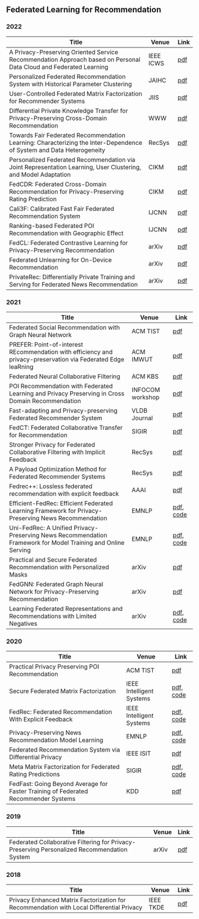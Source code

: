 ## Federated Learning for Recommendation

### 2022
| Title | Venue | Link |  
| --- | --- | --- | 
| A Privacy-Preserving Oriented Service Recommendation Approach based on Personal Data Cloud and Federated Learning | IEEE ICWS | [pdf](https://ieeexplore.ieee.org/abstract/document/9885792) |
| Personalized Federated Recommendation System with Historical Parameter Clustering | JAIHC | [pdf](https://link.springer.com/article/10.1007/s12652-022-03709-z) |
| User-Controlled Federated Matrix Factorization for Recommender Systems | JIIS | [pdf](https://link.springer.com/article/10.1007/s10844-021-00688-z) |
| Differential Private Knowledge Transfer for Privacy-Preserving Cross-Domain Recommendation | WWW | [pdf](https://arxiv.org/pdf/2202.04893.pdf) |
| Towards Fair Federated Recommendation Learning: Characterizing the Inter-Dependence of System and Data Heterogeneity | RecSys | [pdf](https://arxiv.org/abs/2206.02633) | 
| Personalized Federated Recommendation via Joint Representation Learning, User Clustering, and Model Adaptation | CIKM | [pdf](https://dl.acm.org/doi/pdf/10.1145/3511808.3557668) |
| FedCDR: Federated Cross-Domain Recommendation for Privacy-Preserving Rating Prediction | CIKM | [pdf](https://dl.acm.org/doi/pdf/10.1145/3511808.3557320) | 
| Cali3F: Calibrated Fast Fair Federated Recommendation System | IJCNN | [pdf](https://arxiv.org/abs/2205.13121) | 
| Ranking-based Federated POI Recommendation with Geographic Effect | IJCNN | [pdf](https://ieeexplore.ieee.org/abstract/document/9892943) | 
| FedCL: Federated Contrastive Learning for Privacy-Preserving Recommendation | arXiv | [pdf](https://arxiv.org/abs/2204.09850) | 
| Federated Unlearning for On-Device Recommendation | arXiv | [pdf](https://arxiv.org/abs/2210.10958) | 
| PrivateRec: Differentially Private Training and Serving for Federated News Recommendation | arXiv | [pdf](https://arxiv.org/abs/2204.08146) | 

### 2021
| Title | Venue | Link |  
| --- | --- | --- | 
| Federated Social Recommendation with Graph Neural Network | ACM TIST | [pdf](https://arxiv.org/abs/2111.10778) |
| PREFER: Point-of-interest REcommendation with efficiency and privacy-preservation via Federated Edge leaRning | ACM IMWUT | [pdf](https://dl.acm.org/doi/abs/10.1145/3448099) | 
| Federated Neural Collaborative Filtering | ACM KBS | [pdf](https://arxiv.org/abs/2106.04405) | 
| POI Recommendation with Federated Learning and Privacy Preserving in Cross Domain Recommendation | INFOCOM workshop | [pdf](https://ieeexplore.ieee.org/document/9484510) |
| Fast-adapting and Privacy-preserving Federated Recommender System | VLDB Journal | [pdf](https://arxiv.org/abs/2104.00919) | 
| FedCT: Federated Collaborative Transfer for Recommendation | SIGIR | [pdf](https://dl.acm.org/doi/abs/10.1145/3404835.3462825) | 
| Stronger Privacy for Federated Collaborative Filtering with Implicit Feedback | RecSys | [pdf](https://arxiv.org/abs/2105.03941) |
| A Payload Optimization Method for Federated Recommender Systems | RecSys | [pdf](https://arxiv.org/abs/2107.13078) | 
| Fedrec++: Lossless federated recommendation with explicit feedback | AAAI | [pdf](https://ojs.aaai.org/index.php/AAAI/article/view/16546) | 
| Efficient-FedRec: Efficient Federated Learning Framework for Privacy-Preserving News Recommendation | EMNLP |  [pdf](https://aclanthology.org/2021.emnlp-main.223), [code](https://github.com/yjw1029/Efficient-FedRec) |
| Uni-FedRec: A Unified Privacy-Preserving News Recommendation Framework for Model Training and Online Serving | EMNLP | [pdf]( https://aclanthology.org/2021.findings-emnlp.124.pdf), [code](https://github.com/taoqi98/UniFedRec) |
| Practical and Secure Federated Recommendation with Personalized Masks | arXiv | [pdf](https://arxiv.org/abs/2109.02464) |
| FedGNN: Federated Graph Neural Network for Privacy-Preserving Recommendation | arXiv | [pdf](https://arxiv.org/abs/2102.04925) |
| Learning Federated Representations and Recommendations with Limited Negatives | arXiv | [pdf](https://arxiv.org/abs/2108.07931), [code](https://git.io/federated_dual_encoder) | 

### 2020
| Title | Venue | Link |  
| --- | --- | --- | 
| Practical Privacy Preserving POI Recommendation | ACM TIST | [pdf](https://arxiv.org/abs/2003.02834) | 
| Secure Federated Matrix Factorization | IEEE Intelligent Systems | [pdf](https://ieeexplore.ieee.org/abstract/document/9162459), [code](https://github.com/Di-Chai/FedMF) | 
| FedRec: Federated Recommendation With Explicit Feedback | IEEE Intelligent Systems | [pdf](https://ieeexplore.ieee.org/abstract/document/9170754), [code](https://csse.szu.edu.cn/staff/panwk/publications/FedRec/) |
| Privacy-Preserving News Recommendation Model Learning | EMNLP | [pdf](https://aclanthology.org/2020.findings-emnlp.128/), [code](https://github.com/taoqi98/FedNewsRec) |
| Federated Recommendation System via Differential Privacy | IEEE ISIT | [pdf](https://arxiv.org/abs/2005.06670) |
| Meta Matrix Factorization for Federated Rating Predictions | SIGIR | [pdf](https://arxiv.org/abs/1910.10086), [code](https://github.com/TempSDU/MetaMF) |
| FedFast: Going Beyond Average for Faster Training of Federated Recommender Systems | KDD | [pdf](https://dl.acm.org/doi/10.1145/3394486.3403176) | 

### 2019
| Title | Venue | Link |  
| --- | --- | --- | 
| Federated Collaborative Filtering for Privacy-Preserving Personalized Recommendation System | arXiv | [pdf](https://arxiv.org/abs/1901.09888) |

### 2018
| Title | Venue | Link |  
| --- | --- | --- | 
| Privacy Enhanced Matrix Factorization for Recommendation with Local Differential Privacy | IEEE TKDE | [pdf](https://ieeexplore.ieee.org/abstract/document/8290673) |
